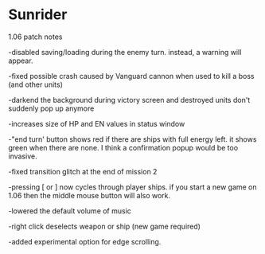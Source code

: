 Sunrider
========
1.06 patch notes

-disabled saving/loading during the enemy turn. instead, a warning will appear.

-fixed possible crash caused by Vanguard cannon when used to kill a boss (and other units)

-darkend the background during victory screen and destroyed units don't suddenly pop up anymore

-increases size of HP and EN values in status window

-"end turn' button shows red if there are ships with full energy left. it shows green when there are none. 
I think a confirmation popup would be too invasive.

-fixed transition glitch at the end of mission 2

-pressing [ or ] now cycles through player ships. if you start a new game on 1.06 then the middle mouse 
button will also work.

-lowered the default volume of music

-right click deselects weapon or ship (new game required)

-added experimental option for edge scrolling.
